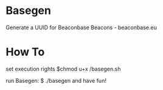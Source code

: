 Basegen
=======

Generate a UUID for Beaconbase Beacons - beaconbase.eu

How To
=======

set execution rights $chmod u+x /basegen.sh

run Basegen: $ ./basegen and have fun!
